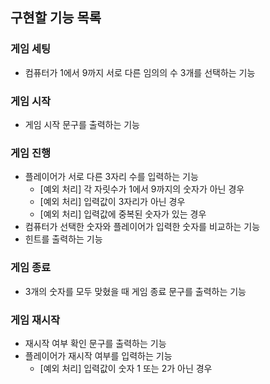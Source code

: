 ## 구현할 기능 목록

### 게임 세팅

- 컴퓨터가 1에서 9까지 서로 다른 임의의 수 3개를 선택하는 기능

### 게임 시작

- 게임 시작 문구를 출력하는 기능

### 게임 진행

- 플레이어가 서로 다른 3자리 수를 입력하는 기능
    - [예외 처리] 각 자릿수가 1에서 9까지의 숫자가 아닌 경우
    - [예외 처리] 입력값이 3자리가 아닌 경우
    - [예외 처리] 입력값에 중복된 숫자가 있는 경우
- 컴퓨터가 선택한 숫자와 플레이어가 입력한 숫자를 비교하는 기능
- 힌트를 출력하는 기능

### 게임 종료

- 3개의 숫자를 모두 맞혔을 때 게임 종료 문구를 출력하는 기능

### 게임 재시작

- 재시작 여부 확인 문구를 출력하는 기능
- 플레이어가 재시작 여부를 입력하는 기능
    - [예외 처리] 입력값이 숫자 1 또는 2가 아닌 경우